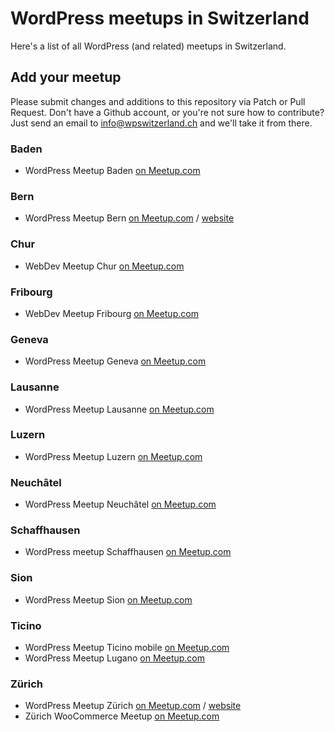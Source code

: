 # WordPress meetups in Switzerland
Here's a list of all WordPress (and related) meetups in Switzerland.

## Add your meetup
Please submit changes and additions to this repository via Patch or Pull Request. Don't have a Github account, or you're not sure how to contribute? Just send an email to info@wpswitzerland.ch and we'll take it from there.

### Baden

- WordPress Meetup Baden [on Meetup.com](https://www.meetup.com/WordPress-Baden/)

### Bern

- WordPress Meetup Bern [on Meetup.com](https://www.meetup.com/de-DE/WordPress-Bern/) / [website](https://wpbern.ch/)

### Chur

- WebDev Meetup Chur [on Meetup.com](https://www.meetup.com/WebDev-Chur/)

### Fribourg

- WebDev Meetup Fribourg [on Meetup.com](https://www.meetup.com/Fribourg-WordPress-Meetup/)

### Geneva

- WordPress Meetup Geneva [on Meetup.com](https://www.meetup.com/geneva-wordpress/)

### Lausanne

- WordPress Meetup Lausanne [on Meetup.com](https://www.meetup.com/Lausanne-WordPress-Meetup/)

### Luzern

- WordPress Meetup Luzern [on Meetup.com](https://www.meetup.com/WordPress-Meetup-Luzern-by-webkinder-ch/)

### Neuchâtel

- WordPress Meetup Neuchâtel [on Meetup.com](https://www.meetup.com/WordPress-Neuchatel/)

### Schaffhausen

- WordPress meetup Schaffhausen [on Meetup.com](https://www.meetup.com/WordPress-Schaffhausen/)

### Sion

- WordPress Meetup Sion [on Meetup.com](https://www.meetup.com/Sion-WordPress-Meetup/)

### Ticino

- WordPress Meetup Ticino mobile [on Meetup.com](https://www.meetup.com/wp-meetup-ticino-mobile/)
- WordPress Meetup Lugano [on Meetup.com](https://www.meetup.com/Lugano-WordPress-Meetup/)

### Zürich

- WordPress Meetup Zürich [on Meetup.com](https://www.meetup.com/WordPress-Zurich/) / [website](https://wpzurich.ch/)
- Zürich WooCommerce Meetup [on Meetup.com](https://www.meetup.com/Zurich-WooCommerce-Meetup/)
